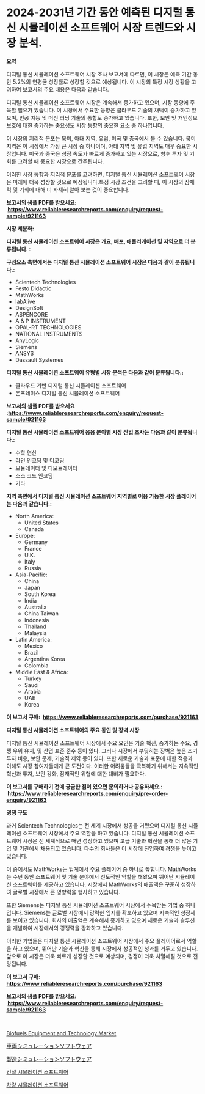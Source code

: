 <p><h1>2024-2031년 기간 동안 예측된 디지털 통신 시뮬레이션 소프트웨어 시장 트렌드와 시장 분석.</h1></p><p><strong>요약</strong></p>
<p><p>디지털 통신 시뮬레이션 소프트웨어 시장 조사 보고서에 따르면, 이 시장은 예측 기간 동안 5.2%의 연평균 성장률로 성장할 것으로 예상됩니다. 이 시장의 특정 시장 상황을 고려하여 보고서의 주요 내용은 다음과 같습니다.</p><p>디지털 통신 시뮬레이션 소프트웨어 시장은 계속해서 증가하고 있으며, 시장 동향에 주목할 필요가 있습니다. 이 시장에서 주요한 동향은 클라우드 기술의 채택이 증가하고 있으며, 인공 지능 및 머신 러닝 기술의 통합도 증가하고 있습니다. 또한, 보안 및 개인정보 보호에 대한 증가하는 중요성도 시장 동향의 중요한 요소 중 하나입니다.</p><p>이 시장의 지리적 분포는 북미, 아태 지역, 유럽, 미국 및 중국에서 볼 수 있습니다. 북미 지역은 이 시장에서 가장 큰 시장 중 하나이며, 아태 지역 및 유럽 지역도 매우 중요한 시장입니다. 미국과 중국은 성장 속도가 빠르게 증가하고 있는 시장으로, 향후 투자 및 기회를 고려할 때 중요한 시장으로 간주됩니다.</p><p>이러한 시장 동향과 지리적 분포를 고려하면, 디지털 통신 시뮬레이션 소프트웨어 시장은 미래에 더욱 성장할 것으로 예상됩니다.특정 시장 조건을 고려할 때, 이 시장의 잠재력 및 기회에 대해 더 자세히 알아 보는 것이 중요합니다.</p></p>
<p><strong>보고서의 샘플 PDF를 받으세요: &nbsp;<a href="https://www.reliableresearchreports.com/enquiry/request-sample/921163">https://www.reliableresearchreports.com/enquiry/request-sample/921163</a></strong></p>
<p><strong>시장 세분화:</strong></p>
<p><strong> 디지털 통신 시뮬레이션 소프트웨어 시장은 개요, 배포, 애플리케이션 및 지역으로 더 분류됩니다. :</strong></p>
<p><strong>구성요소 측면에서는 디지털 통신 시뮬레이션 소프트웨어 시장은 다음과 같이 분류됩니다.:</strong></p>
<p><ul><li>Scientech Technologies</li><li>Festo Didactic</li><li>MathWorks</li><li>labAlive</li><li>DesignSoft</li><li>ASPENCORE</li><li>A & P INSTRUMENT</li><li>OPAL-RT TECHNOLOGIES</li><li>NATIONAL INSTRUMENTS</li><li>AnyLogic</li><li>Siemens</li><li>ANSYS</li><li>Dassault Systemes</li></ul></p>
<p><strong> 디지털 통신 시뮬레이션 소프트웨어 유형별 시장 분석은 다음과 같이 분류됩니다.:</strong></p>
<p><ul><li>클라우드 기반 디지털 통신 시뮬레이션 소프트웨어</li><li>온프레미스 디지털 통신 시뮬레이션 소프트웨어</li></ul></p>
<p><strong>보고서의 샘플 PDF를 받으세요 :<a href="https://www.reliableresearchreports.com/enquiry/request-sample/921163">https://www.reliableresearchreports.com/enquiry/request-sample/921163</a></strong></p>
<p><strong> 디지털 통신 시뮬레이션 소프트웨어 응용 분야별 시장 산업 조사는 다음과 같이 분류됩니다.:</strong></p>
<p><ul><li>수학 연산</li><li>라인 인코딩 및 디코딩</li><li>모듈레이터 및 디모듈레이터</li><li>소스 코드 인코딩</li><li>기타</li></ul></p>
<p><strong>지역 측면에서 디지털 통신 시뮬레이션 소프트웨어 지역별로 이용 가능한 시장 플레이어는 다음과 같습니다.:</strong></p>
<p><ul>
    <li>
        North America:
        <ul>
            <li>United States</li>
            <li>Canada</li>
        </ul>
    </li>
    <li>
        Europe:
        <ul>
            <li>Germany</li>
            <li>France</li>
            <li>U.K.</li>
            <li>Italy</li>
            <li>Russia</li>
        </ul>
    </li>
    <li>
        Asia-Pacific:
        <ul>
            <li>China</li>
            <li>Japan</li>
            <li>South Korea</li>
            <li>India</li>
            <li>Australia</li>
            <li>China Taiwan</li>
            <li>Indonesia</li>
            <li>Thailand</li>
            <li>Malaysia</li>
        </ul>
    </li>
    <li>
        Latin America:
        <ul>
            <li>Mexico</li>
            <li>Brazil</li>
            <li>Argentina Korea</li>
            <li>Colombia</li>
        </ul>
    </li>
    <li>
        Middle East & Africa:
        <ul>
            <li>Turkey</li>
            <li>Saudi</li>
            <li>Arabia</li>
            <li>UAE</li>
            <li>Korea</li>
        </ul>
    </li>
    </ul></p>
<p><strong>이 보고서 구매: &nbsp;<a href="https://www.reliableresearchreports.com/purchase/921163">https://www.reliableresearchreports.com/purchase/921163</a></strong></p>
<p><strong>디지털 통신 시뮬레이션 소프트웨어의 주요 동인 및 장벽 시장</strong></p>
<p><p>디지털 통신 시뮬레이션 소프트웨어 시장에서 주요 요인은 기술 혁신, 증가하는 수요, 경쟁 우위 유지, 및 산업 표준 준수 등이 있다. 그러나 시장에서 부딪히는 장벽은 높은 초기 투자 비용, 보안 문제, 기술적 제약 등이 있다. 또한 새로운 기술과 표준에 대한 적응과 이해도 시장 참여자들에게 큰 도전이다. 이러한 어려움들을 극복하기 위해서는 지속적인 혁신과 투자, 보안 강화, 잠재적인 위협에 대한 대비가 필요하다.</p></p>
<p><strong>이 보고서를 구매하기 전에 궁금한 점이 있으면 문의하거나 공유하세요.: &nbsp;<a href="https://www.reliableresearchreports.com/enquiry/pre-order-enquiry/921163">https://www.reliableresearchreports.com/enquiry/pre-order-enquiry/921163</a></strong></p>
<p><strong>경쟁 구도</strong></p>
<p><p>과거 Scientech Technologies는 전 세계 시장에서 성공을 거뒀으며 디지털 통신 시뮬레이션 소프트웨어 시장에서 주요 역할을 하고 있습니다. 디지털 통신 시뮬레이션 소프트웨어 시장은 전 세계적으로 매년 성장하고 있으며 고급 기술과 혁신을 통해 더 많은 기업 및 기관에서 채용되고 있습니다. 다수의 회사들은 이 시장에 진입하여 경쟁을 높이고 있습니다.</p><p>이 중에서도 MathWorks는 업계에서 주요 플레이어 중 하나로 꼽힙니다. MathWorks는 수년 동안 소프트웨어 및 기술 분야에서 선도적인 역할을 해왔으며 뛰어난 시뮬레이션 소프트웨어를 제공하고 있습니다. 시장에서 MathWorks의 매출액은 꾸준히 성장하여 글로벌 시장에서 큰 영향력을 행사하고 있습니다.</p><p>또한 Siemens는 디지털 통신 시뮬레이션 소프트웨어 시장에서 주목받는 기업 중 하나입니다. Siemens는 글로벌 시장에서 강력한 입지를 확보하고 있으며 지속적인 성장세를 보이고 있습니다. 회사의 매출액은 계속해서 증가하고 있으며 새로운 기술과 솔루션을 개발하여 시장에서의 경쟁력을 강화하고 있습니다.</p><p>이러한 기업들은 디지털 통신 시뮬레이션 소프트웨어 시장에서 주요 플레이어로서 역할을 하고 있으며, 뛰어난 기술과 혁신을 통해 시장에서 성공적인 성과를 거두고 있습니다. 앞으로 이 시장은 더욱 빠르게 성장할 것으로 예상되며, 경쟁이 더욱 치열해질 것으로 전망됩니다.</p></p>
<p><strong>이 보고서 구매: &nbsp; <a href="https://www.reliableresearchreports.com/purchase/921163">https://www.reliableresearchreports.com/purchase/921163</a></strong></p>
<p><strong>보고서의 샘플 PDF를 받으세요: &nbsp;<a href="https://www.reliableresearchreports.com/enquiry/request-sample/921163">https://www.reliableresearchreports.com/enquiry/request-sample/921163</a></strong><strong></strong></p>
<p>&nbsp;</p>
<p><p><a href="https://issuu.com/reportprime-2/docs/biofuels-equipment-and-technology-market-size-2030">Biofuels Equipment and Technology Market</a></p><p><a href="https://github.com/lababdou/Market-Research-Report-List-2/blob/main/3949653182032.md">車両シミュレーションソフトウェア</a></p><p><a href="https://github.com/mohamedbakry57/Market-Research-Report-List-2/blob/main/3569582182031.md">製造シミュレーションソフトウェア</a></p><p><a href="https://github.com/sougarounis/Market-Research-Report-List-2/blob/main/8619206182028.md">건설 시뮬레이션 소프트웨어</a></p><p><a href="https://github.com/laholand/Market-Research-Report-List-2/blob/main/9439552182027.md">차량 시뮬레이션 소프트웨어</a></p></p>